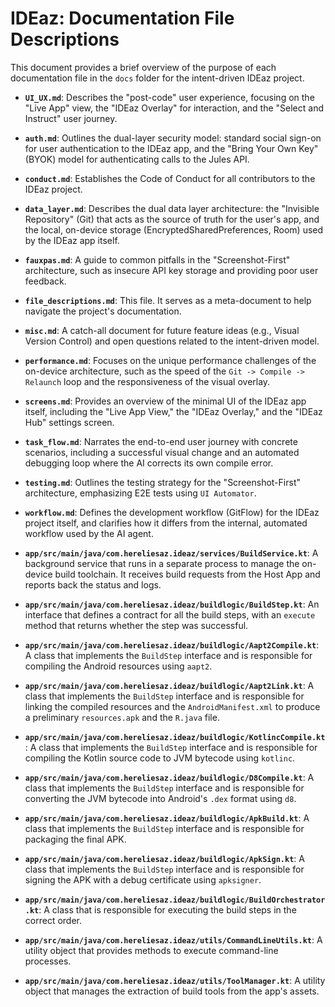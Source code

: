 # IDEaz: Documentation File Descriptions

This document provides a brief overview of the purpose of each documentation file in the `docs` folder for the intent-driven IDEaz project.

-   **`UI_UX.md`**: Describes the "post-code" user experience, focusing on the "Live App" view, the "IDEaz Overlay" for interaction, and the "Select and Instruct" user journey.

-   **`auth.md`**: Outlines the dual-layer security model: standard social sign-on for user authentication to the IDEaz app, and the "Bring Your Own Key" (BYOK) model for authenticating calls to the Jules API.

-   **`conduct.md`**: Establishes the Code of Conduct for all contributors to the IDEaz project.

-   **`data_layer.md`**: Describes the dual data layer architecture: the "Invisible Repository" (Git) that acts as the source of truth for the user's app, and the local, on-device storage (EncryptedSharedPreferences, Room) used by the IDEaz app itself.

-   **`fauxpas.md`**: A guide to common pitfalls in the "Screenshot-First" architecture, such as insecure API key storage and providing poor user feedback.

-   **`file_descriptions.md`**: This file. It serves as a meta-document to help navigate the project's documentation.

-   **`misc.md`**: A catch-all document for future feature ideas (e.g., Visual Version Control) and open questions related to the intent-driven model.

-   **`performance.md`**: Focuses on the unique performance challenges of the on-device architecture, such as the speed of the `Git -> Compile -> Relaunch` loop and the responsiveness of the visual overlay.

-   **`screens.md`**: Provides an overview of the minimal UI of the IDEaz app itself, including the "Live App View," the "IDEaz Overlay," and the "IDEaz Hub" settings screen.

-   **`task_flow.md`**: Narrates the end-to-end user journey with concrete scenarios, including a successful visual change and an automated debugging loop where the AI corrects its own compile error.

-   **`testing.md`**: Outlines the testing strategy for the "Screenshot-First" architecture, emphasizing E2E tests using `UI Automator`.

-   **`workflow.md`**: Defines the development workflow (GitFlow) for the IDEaz project itself, and clarifies how it differs from the internal, automated workflow used by the AI agent.

- **`app/src/main/java/com.hereliesaz.ideaz/services/BuildService.kt`**: A background service that runs in a separate process to manage the on-device build toolchain. It receives build requests from the Host App and reports back the status and logs.

- **`app/src/main/java/com.hereliesaz.ideaz/buildlogic/BuildStep.kt`**: An interface that defines a contract for all the build steps, with an `execute` method that returns whether the step was successful.

- **`app/src/main/java/com.hereliesaz.ideaz/buildlogic/Aapt2Compile.kt`**: A class that implements the `BuildStep` interface and is responsible for compiling the Android resources using `aapt2`.

- **`app/src/main/java/com.hereliesaz.ideaz/buildlogic/Aapt2Link.kt`**: A class that implements the `BuildStep` interface and is responsible for linking the compiled resources and the `AndroidManifest.xml` to produce a preliminary `resources.apk` and the `R.java` file.

- **`app/src/main/java/com.hereliesaz.ideaz/buildlogic/KotlincCompile.kt`**: A class that implements the `BuildStep` interface and is responsible for compiling the Kotlin source code to JVM bytecode using `kotlinc`.

- **`app/src/main/java/com.hereliesaz.ideaz/buildlogic/D8Compile.kt`**: A class that implements the `BuildStep` interface and is responsible for converting the JVM bytecode into Android's `.dex` format using `d8`.

- **`app/src/main/java/com.hereliesaz.ideaz/buildlogic/ApkBuild.kt`**: A class that implements the `BuildStep` interface and is responsible for packaging the final APK.

- **`app/src/main/java/com.hereliesaz.ideaz/buildlogic/ApkSign.kt`**: A class that implements the `BuildStep` interface and is responsible for signing the APK with a debug certificate using `apksigner`.

- **`app/src/main/java/com.hereliesaz.ideaz/buildlogic/BuildOrchestrator.kt`**: A class that is responsible for executing the build steps in the correct order.

- **`app/src/main/java/com.hereliesaz.ideaz/utils/CommandLineUtils.kt`**: A utility object that provides methods to execute command-line processes.

- **`app/src/main/java/com.hereliesaz.ideaz/utils/ToolManager.kt`**: A utility object that manages the extraction of build tools from the app's assets.

